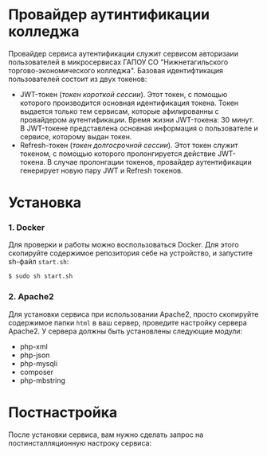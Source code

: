 # Провайдер аутинтификации колледжа
Провайдер сервиса аутентификации служит сервисом авторизаии пользователей в микросервисах ГАПОУ СО "Нижнетагильского торгово-экономического колледжа". Базовая идентифтикация пользователей состоит из двух токенов:
 - JWT-токен (*токен короткой сессии*). Этот токен, с помощью которого производится основная идентификация токена. Токен выдается только тем сервисам, которые афилированны с провайдером аутентификации. Время жизни JWT-токена: 30 минут. В JWT-токене представлена основная информация о пользователе и сервисе, которому выдан токен.
 - Refresh-токен (*токен долгосрочной сессии*). Этот токен служит токеном, с помощью которого пролонгируется действие JWT-токена. В случае пролонгации токенов, провайдер аутентификации генерирует новую пару JWT и Refresh токенов.
# Установка
### 1. Docker
Для проверки и работы можно воспользоваться Docker. Для этого скопируйте содержимое репозитория себе на устройство, и запустите sh-файл `start.sh`:
```bash
$ sudo sh start.sh
```
### 2. Apache2
Для установки сервиса при использовании Apache2, просто скопируйте содержимое папки `html` в ваш сервер, проведите настройку сервера Apache2. У сервера должны быть установлены следующие модули:
 - php-xml
 - php-json
 - php-mysqli
 - composer
 - php-mbstring
# Постнастройка
После установки сервиса, вам нужно сделать запрос на постинсталляционную настроку сервиса:
